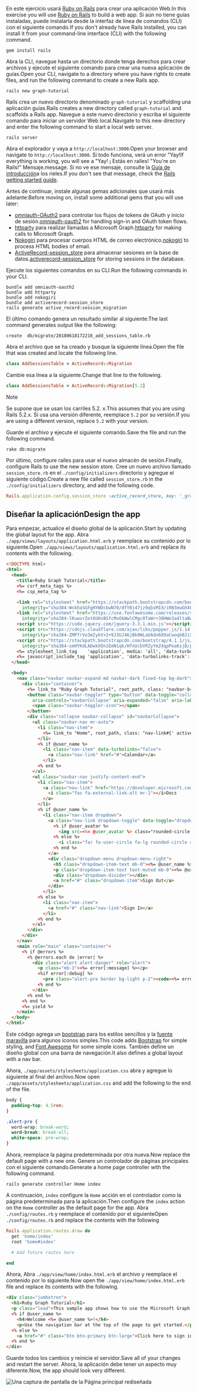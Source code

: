 <!-- markdownlint-disable MD002 MD041 -->

<span data-ttu-id="1e8ba-101">En este ejercicio usará [Ruby on Rails](https://rubyonrails.org/) para crear una aplicación Web.</span><span class="sxs-lookup"><span data-stu-id="1e8ba-101">In this exercise you will use [Ruby on Rails](https://rubyonrails.org/) to build a web app.</span></span> <span data-ttu-id="1e8ba-102">Si aún no tiene guías instaladas, puede instalarla desde la interfaz de línea de comandos (CLI) con el siguiente comando.</span><span class="sxs-lookup"><span data-stu-id="1e8ba-102">If you don't already have Rails installed, you can install it from your command-line interface (CLI) with the following command.</span></span>

```Shell
gem install rails
```

<span data-ttu-id="1e8ba-103">Abra la CLI, navegue hasta un directorio donde tenga derechos para crear archivos y ejecute el siguiente comando para crear una nueva aplicación de guías.</span><span class="sxs-lookup"><span data-stu-id="1e8ba-103">Open your CLI, navigate to a directory where you have rights to create files, and run the following command to create a new Rails app.</span></span>

```Shell
rails new graph-tutorial
```

<span data-ttu-id="1e8ba-104">Rails crea un nuevo directorio denominado `graph-tutorial` y scaffolding una aplicación guías.</span><span class="sxs-lookup"><span data-stu-id="1e8ba-104">Rails creates a new directory called `graph-tutorial` and scaffolds a Rails app.</span></span> <span data-ttu-id="1e8ba-105">Navegue a este nuevo directorio y escriba el siguiente comando para iniciar un servidor Web local.</span><span class="sxs-lookup"><span data-stu-id="1e8ba-105">Navigate to this new directory and enter the following command to start a local web server.</span></span>

```Shell
rails server
```

<span data-ttu-id="1e8ba-106">Abra el explorador y vaya a `http://localhost:3000`.</span><span class="sxs-lookup"><span data-stu-id="1e8ba-106">Open your browser and navigate to `http://localhost:3000`.</span></span> <span data-ttu-id="1e8ba-107">Si todo funciona, verá un error "Yay!</span><span class="sxs-lookup"><span data-stu-id="1e8ba-107">If everything is working, you will see a "Yay!</span></span> <span data-ttu-id="1e8ba-108">¡ Estás en raíles! "</span><span class="sxs-lookup"><span data-stu-id="1e8ba-108">You're on Rails!"</span></span> <span data-ttu-id="1e8ba-109">Mensaje.</span><span class="sxs-lookup"><span data-stu-id="1e8ba-109">message.</span></span> <span data-ttu-id="1e8ba-110">Si no ve ese mensaje, consulte la [Guía de introducción](http://guides.rubyonrails.org/)a los rieles.</span><span class="sxs-lookup"><span data-stu-id="1e8ba-110">If you don't see that message, check the [Rails getting started guide](http://guides.rubyonrails.org/).</span></span>

<span data-ttu-id="1e8ba-111">Antes de continuar, instale algunas gemas adicionales que usará más adelante:</span><span class="sxs-lookup"><span data-stu-id="1e8ba-111">Before moving on, install some additional gems that you will use later:</span></span>

- <span data-ttu-id="1e8ba-112">[omniauth-OAuth2](https://github.com/omniauth/omniauth-oauth2) para controlar los flujos de tokens de OAuth y inicio de sesión.</span><span class="sxs-lookup"><span data-stu-id="1e8ba-112">[omniauth-oauth2](https://github.com/omniauth/omniauth-oauth2) for handling sign-in and OAuth token flows.</span></span>
- <span data-ttu-id="1e8ba-113">[httparty](https://github.com/jnunemaker/httparty) para realizar llamadas a Microsoft Graph.</span><span class="sxs-lookup"><span data-stu-id="1e8ba-113">[httparty](https://github.com/jnunemaker/httparty) for making calls to Microsoft Graph.</span></span>
- <span data-ttu-id="1e8ba-114">[Nokogiri](https://github.com/sparklemotion/nokogiri) para procesar cuerpos HTML de correo electrónico.</span><span class="sxs-lookup"><span data-stu-id="1e8ba-114">[nokogiri](https://github.com/sparklemotion/nokogiri) to process HTML bodies of email.</span></span>
- <span data-ttu-id="1e8ba-115">[ActiveRecord-session_store](https://github.com/rails/activerecord-session_store) para almacenar sesiones en la base de datos.</span><span class="sxs-lookup"><span data-stu-id="1e8ba-115">[activerecord-session_store](https://github.com/rails/activerecord-session_store) for storing sessions in the database.</span></span>

<span data-ttu-id="1e8ba-116">Ejecute los siguientes comandos en su CLI.</span><span class="sxs-lookup"><span data-stu-id="1e8ba-116">Run the following commands in your CLI.</span></span>

```Shell
bundle add omniauth-oauth2
bundle add httparty
bundle add nokogiri
bundle add activerecord-session_store
rails generate active_record:session_migration
```

<span data-ttu-id="1e8ba-117">El último comando genera un resultado similar al siguiente:</span><span class="sxs-lookup"><span data-stu-id="1e8ba-117">The last command generates output like the following:</span></span>

```Shell
create  db/migrate/20180618172216_add_sessions_table.rb
```

<span data-ttu-id="1e8ba-118">Abra el archivo que se ha creado y busque la siguiente línea.</span><span class="sxs-lookup"><span data-stu-id="1e8ba-118">Open the file that was created and locate the following line.</span></span>

```ruby
class AddSessionsTable < ActiveRecord::Migration
```

<span data-ttu-id="1e8ba-119">Cambie esa línea a la siguiente.</span><span class="sxs-lookup"><span data-stu-id="1e8ba-119">Change that line to the following.</span></span>

```ruby
class AddSessionsTable < ActiveRecord::Migration[5.2]
```

> [!NOTE]
> <span data-ttu-id="1e8ba-120">Se supone que se usan los carriles 5.2. x.</span><span class="sxs-lookup"><span data-stu-id="1e8ba-120">This assumes that you are using Rails 5.2.x.</span></span> <span data-ttu-id="1e8ba-121">Si usa una versión diferente, reemplace `5.2` por su versión.</span><span class="sxs-lookup"><span data-stu-id="1e8ba-121">If you are using a different version, replace `5.2` with your version.</span></span>

<span data-ttu-id="1e8ba-122">Guarde el archivo y ejecute el siguiente comando.</span><span class="sxs-lookup"><span data-stu-id="1e8ba-122">Save the file and run the following command.</span></span>

```Shell
rake db:migrate
```

<span data-ttu-id="1e8ba-123">Por último, configure raíles para usar el nuevo almacén de sesión.</span><span class="sxs-lookup"><span data-stu-id="1e8ba-123">Finally, configure Rails to use the new session store.</span></span> <span data-ttu-id="1e8ba-124">Cree un nuevo archivo llamado `session_store.rb` en el `./config/initializers` directorio y agregue el siguiente código.</span><span class="sxs-lookup"><span data-stu-id="1e8ba-124">Create a new file called `session_store.rb` in the `./config/initializers` directory, and add the following code.</span></span>

```ruby
Rails.application.config.session_store :active_record_store, key: '_graph_app_session'
```

## <a name="design-the-app"></a><span data-ttu-id="1e8ba-125">Diseñar la aplicación</span><span class="sxs-lookup"><span data-stu-id="1e8ba-125">Design the app</span></span>

<span data-ttu-id="1e8ba-126">Para empezar, actualice el diseño global de la aplicación.</span><span class="sxs-lookup"><span data-stu-id="1e8ba-126">Start by updating the global layout for the app.</span></span> <span data-ttu-id="1e8ba-127">Abra `./app/views/layouts/application.html.erb` y reemplace su contenido por lo siguiente.</span><span class="sxs-lookup"><span data-stu-id="1e8ba-127">Open `./app/views/layouts/application.html.erb` and replace its contents with the following.</span></span>

```html
<!DOCTYPE html>
<html>
  <head>
    <title>Ruby Graph Tutorial</title>
    <%= csrf_meta_tags %>
    <%= csp_meta_tag %>

    <link rel="stylesheet" href="https://stackpath.bootstrapcdn.com/bootstrap/4.1.1/css/bootstrap.min.css"
      integrity="sha384-WskhaSGFgHYWDcbwN70/dfYBj47jz9qbsMId/iRN3ewGhXQFZCSftd1LZCfmhktB" crossorigin="anonymous">
    <link rel="stylesheet" href="https://use.fontawesome.com/releases/v5.1.0/css/all.css"
      integrity="sha384-lKuwvrZot6UHsBSfcMvOkWwlCMgc0TaWr+30HWe3a4ltaBwTZhyTEggF5tJv8tbt" crossorigin="anonymous">
    <script src="https://code.jquery.com/jquery-3.3.1.min.js"></script>
    <script src="https://cdnjs.cloudflare.com/ajax/libs/popper.js/1.14.3/umd/popper.min.js"
      integrity="sha384-ZMP7rVo3mIykV+2+9J3UJ46jBk0WLaUAdn689aCwoqbBJiSnjAK/l8WvCWPIPm49" crossorigin="anonymous"></script>
    <script src="https://stackpath.bootstrapcdn.com/bootstrap/4.1.1/js/bootstrap.min.js"
      integrity="sha384-smHYKdLADwkXOn1EmN1qk/HfnUcbVRZyYmZ4qpPea6sjB/pTJ0euyQp0Mk8ck+5T" crossorigin="anonymous"></script>
    <%= stylesheet_link_tag    'application', media: 'all', 'data-turbolinks-track': 'reload' %>
    <%= javascript_include_tag 'application', 'data-turbolinks-track': 'reload' %>
  </head>

  <body>
    <nav class="navbar navbar-expand-md navbar-dark fixed-top bg-dark">
      <div class="container">
        <%= link_to "Ruby Graph Tutorial", root_path, class: "navbar-brand" %>
        <button class="navbar-toggler" type="button" data-toggle="collapse" data-target="#navbarCollapse"
          aria-controls="navbarCollapse" aria-expanded="false" aria-label="Toggle navigation">
          <span class="navbar-toggler-icon"></span>
        </button>
        <div class="collapse navbar-collapse" id="navbarCollapse">
          <ul class="navbar-nav mr-auto">
            <li class="nav-item">
              <%= link_to "Home", root_path, class: "nav-link#{' active' if controller.controller_name == 'home'}" %>
            </li>
            <% if @user_name %>
              <li class="nav-item" data-turbolinks="false">
                <a class="nav-link" href="#">Calendar</a>
              </li>
            <% end %>
          </ul>
          <ul class="navbar-nav justify-content-end">
            <li class="nav-item">
              <a class="nav-link" href="https://developer.microsoft.com/graph/docs/concepts/overview" target="_blank">
                <i class="fas fa-external-link-alt mr-1"></i>Docs
              </a>
            </li>
            <% if @user_name %>
              <li class="nav-item dropdown">
                <a class="nav-link dropdown-toggle" data-toggle="dropdown" href="#" role="button" aria-haspopup="true" aria-expanded="false">
                  <% if @user_avatar %>
                    <img src=<%= @user_avatar %> class="rounded-circle align-self-center mr-2" style="width: 32px;">
                  <% else %>
                    <i class="far fa-user-circle fa-lg rounded-circle align-self-center mr-2" style="width: 32px;"></i>
                  <% end %>
                </a>
                <div class="dropdown-menu dropdown-menu-right">
                  <h5 class="dropdown-item-text mb-0"><%= @user_name %></h5>
                  <p class="dropdown-item-text text-muted mb-0"><%= @user_email %></p>
                  <div class="dropdown-divider"></div>
                  <a href="#" class="dropdown-item">Sign Out</a>
                </div>
              </li>
            <% else %>
              <li class="nav-item">
                <a href="#" class="nav-link">Sign In</a>
              </li>
            <% end %>
          </ul>
        </div>
      </div>
    </nav>
    <main role="main" class="container">
      <% if @errors %>
        <% @errors.each do |error| %>
          <div class="alert alert-danger" role="alert">
            <p class="mb-3"><%= error[:message] %></p>
            <%if error[:debug] %>
              <pre class="alert-pre border bg-light p-2"><code><%= error[:debug] %></code></pre>
            <% end %>
          </div>
        <% end %>
      <% end %>
      <%= yield %>
    </main>
  </body>
</html>
```

<span data-ttu-id="1e8ba-128">Este código agrega un [bootstrap](http://getbootstrap.com/) para los estilos sencillos y la [fuente maravilla](https://fontawesome.com/) para algunos iconos simples.</span><span class="sxs-lookup"><span data-stu-id="1e8ba-128">This code adds [Bootstrap](http://getbootstrap.com/) for simple styling, and [Font Awesome](https://fontawesome.com/) for some simple icons.</span></span> <span data-ttu-id="1e8ba-129">También define un diseño global con una barra de navegación.</span><span class="sxs-lookup"><span data-stu-id="1e8ba-129">It also defines a global layout with a nav bar.</span></span>

<span data-ttu-id="1e8ba-130">Ahora, `./app/assets/stylesheets/application.css` abra y agregue lo siguiente al final del archivo.</span><span class="sxs-lookup"><span data-stu-id="1e8ba-130">Now open `./app/assets/stylesheets/application.css` and add the following to the end of the file.</span></span>

```css
body {
  padding-top: 4.5rem;
}

.alert-pre {
  word-wrap: break-word;
  word-break: break-all;
  white-space: pre-wrap;
}
```

<span data-ttu-id="1e8ba-131">Ahora, reemplace la página predeterminada por otra nueva.</span><span class="sxs-lookup"><span data-stu-id="1e8ba-131">Now replace the default page with a new one.</span></span> <span data-ttu-id="1e8ba-132">Genere un controlador de páginas principales con el siguiente comando.</span><span class="sxs-lookup"><span data-stu-id="1e8ba-132">Generate a home page controller with the following command.</span></span>

```Shell
rails generate controller Home index
```

<span data-ttu-id="1e8ba-133">A continuación, `index` configure la `Home` acción en el controlador como la página predeterminada para la aplicación.</span><span class="sxs-lookup"><span data-stu-id="1e8ba-133">Then configure the `index` action on the `Home` controller as the default page for the app.</span></span> <span data-ttu-id="1e8ba-134">Abra `./config/routes.rb` y reemplace el contenido por el siguiente</span><span class="sxs-lookup"><span data-stu-id="1e8ba-134">Open `./config/routes.rb` and replace the contents with the following</span></span>

```ruby
Rails.application.routes.draw do
  get 'home/index'
  root 'home#index'

  # Add future routes here

end
```

<span data-ttu-id="1e8ba-135">Ahora, Abra `./app/view/home/index.html.erb` el archivo y reemplace el contenido por lo siguiente.</span><span class="sxs-lookup"><span data-stu-id="1e8ba-135">Now open the `./app/view/home/index.html.erb` file and replace its contents with the following.</span></span>

```html
<div class="jumbotron">
  <h1>Ruby Graph Tutorial</h1>
  <p class="lead">This sample app shows how to use the Microsoft Graph API to access Outlook and OneDrive data from Ruby</p>
  <% if @user_name %>
    <h4>Welcome <%= @user_name %>!</h4>
    <p>Use the navigation bar at the top of the page to get started.</p>
  <% else %>
    <a href="#" class="btn btn-primary btn-large">Click here to sign in</a>
  <% end %>
</div>
```

<span data-ttu-id="1e8ba-136">Guarde todos los cambios y reinicie el servidor.</span><span class="sxs-lookup"><span data-stu-id="1e8ba-136">Save all of your changes and restart the server.</span></span> <span data-ttu-id="1e8ba-137">Ahora, la aplicación debe tener un aspecto muy diferente.</span><span class="sxs-lookup"><span data-stu-id="1e8ba-137">Now, the app should look very different.</span></span>

![Una captura de pantalla de la Página principal rediseñada](./images/create-app-01.png)
